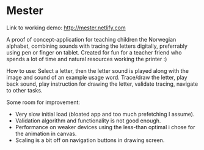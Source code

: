 # Mester

Link to working demo: http://mester.netlify.com

A proof of concept-application for teaching children the Norwegian alphabet, combining sounds with tracing the letters digitally, preferrably using pen or finger on tablet.
Created for fun for a teacher friend who spends a lot of time and natural resources working the printer :)

How to use:
Select a letter, then the letter sound is played along with the image and sound of an example usage word.
Trace/draw the letter, play back sound, play instruction for drawing the letter, validate tracing, navigate to other tasks. 

Some room for improvement:
- Very slow initial load (bloated app and too much prefetching I assume).
- Validation algorithm and functionality is not good enough.
- Performance on weaker devices using the less-than optimal i chose for the animation in canvas.
- Scaling is a bit off on navigation buttons in drawing screen.